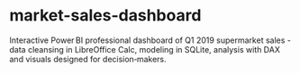 # market-sales-dashboard
Interactive Power BI professional dashboard of Q1 2019 supermarket sales - data cleansing in LibreOffice Calc, modeling in SQLite, analysis with DAX and visuals designed for decision‑makers.
